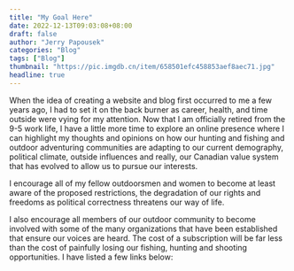```yaml
---
title: "My Goal Here"
date: 2022-12-13T09:03:08+08:00
draft: false
author: "Jerry Papousek"
categories: "Blog"
tags: ["Blog"]
thumbnail: "https://pic.imgdb.cn/item/658501efc458853aef8aec71.jpg"
headline: true
---
```


When the idea of creating a website and blog first occurred to me a few years ago, I had to set it on the back burner as career, health, and time outside were vying for my attention. Now that I am officially retired from the 9-5 work life, I have a little more time to explore an online presence where I can highlight my thoughts and opinions on how our hunting and fishing and
outdoor adventuring communities are adapting to our current demography, political climate, outside influences and really, our Canadian value system that has evolved to allow us to pursue our interests.

<!--more-->

I encourage all of my fellow outdoorsmen and women to become at least aware of the proposed restrictions, the degradation of our rights and freedoms as political correctness threatens our way of life.

I also encourage all members of our outdoor community to become involved with some of the many organizations that have been established that ensure our voices are heard. The cost of a subscription will be far less than the cost of painfully losing our fishing, hunting and shooting opportunities. I have listed a few links below:
